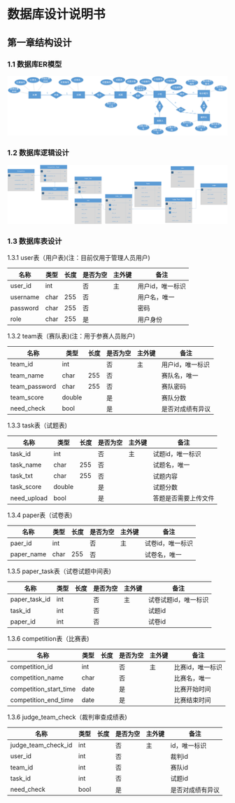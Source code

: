 # 数据库设计说明书<br>
## 第一章结构设计<br>
### 1.1 数据库ER模型<br>
![ER_img](/doc/img/ER.png) <br>
### 1.2 数据库逻辑设计<br>
![data_img](/doc/img/数据库逻辑设计.png) <br>
### 1.3 数据库表设计<br>
1.3.1 user表（用户表)(注：目前仅用于管理人员用户)<br>

名称 | 类型 | 长度 | 是否为空 | 主外键 | 备注
------------ | ------------- | ------------- | ------------- | ------------- | -------------
user_id | int |  | 否 | 主 | 用户id，唯一标识
username | char | 255 | 否 |  | 用户名，唯一
password | char | 255 | 否 |  | 密码
role | char | 255 | 是 |  | 用户身份

1.3.2 team表（赛队表)(注：用于参赛人员账户)<br>

名称 | 类型 | 长度 | 是否为空 | 主外键 | 备注
------------ | ------------- | ------------- | ------------- | ------------- | -------------
team_id | int |  | 否 | 主 | 用户id，唯一标识
team_name | char | 255 | 否 |  | 赛队名，唯一
team_password | char | 255 | 否 |  | 赛队密码
team_score | double |  | 是 |  | 赛队分数
need_check | bool |  | 是 |  | 是否对成绩有异议

1.3.3 task表（试题表)<br>

名称 | 类型 | 长度 | 是否为空 | 主外键 | 备注
------------ | ------------- | ------------- | ------------- | ------------- | -------------
task_id | int |  | 否 | 主 | 试题id，唯一标识
task_name | char | 255 | 否 |  | 试题名，唯一
task_txt | char | 255 | 否 |  | 试题内容
task_score | double |  | 是 |  | 试题分数
need_upload | bool |  | 是 |  | 答题是否需要上传文件

1.3.4 paper表（试卷表)<br>

名称 | 类型 | 长度 | 是否为空 | 主外键 | 备注
------------ | ------------- | ------------- | ------------- | ------------- | -------------
paer_id | int |  | 否 | 主 | 试卷id，唯一标识
paper_name | char | 255 | 否 |  | 试卷名，唯一

1.3.5 paper_task表（试卷试题中间表)<br>

名称 | 类型 | 长度 | 是否为空 | 主外键 | 备注
------------ | ------------- | ------------- | ------------- | ------------- | -------------
paper_task_id | int |  | 否 | 主 | 试卷试题id，唯一标识
task_id | int |  | 否 |  | 试题id
paper_id | int |  | 否 |  | 试卷id

1.3.6 competition表（比赛表)<br>

名称 | 类型 | 长度 | 是否为空 | 主外键 | 备注
------------ | ------------- | ------------- | ------------- | ------------- | -------------
competition_id | int |  | 否 | 主 | 比赛id，唯一标识
competition_name | char |  | 否 |  | 比赛名，唯一
competition_start_time | date |  | 是 |  | 比赛开始时间
competition_end_time | date |  | 是 |  | 比赛结束时间

1.3.6 judge_team_check（裁判审查成绩表)<br>

名称 | 类型 | 长度 | 是否为空 | 主外键 | 备注
------------ | ------------- | ------------- | ------------- | ------------- | -------------
judge_team_check_id | int |  | 否 | 主 | id，唯一标识
user_id | int |  | 否 |  | 裁判id
team_id | int |  | 否 |  | 赛队id
task_id | int |  | 否 |  | 试题id
need_check | bool |  | 是 |  | 是否对成绩有异议



